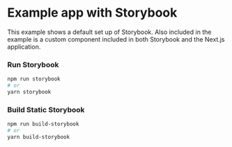 # Example app with Storybook

This example shows a default set up of Storybook. Also included in the example is a custom component included in both Storybook and the Next.js application.

### Run Storybook

```bash
npm run storybook
# or
yarn storybook
```

### Build Static Storybook

```bash
npm run build-storybook
# or
yarn build-storybook
```
